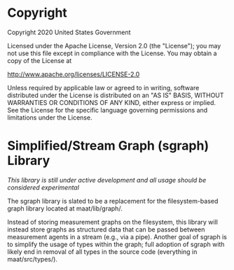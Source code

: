 Copyright
=========

Copyright 2020 United States Government

Licensed under the Apache License, Version 2.0 (the "License");
you may not use this file except in compliance with the License.
You may obtain a copy of the License at

   http://www.apache.org/licenses/LICENSE-2.0

Unless required by applicable law or agreed to in writing, software
distributed under the License is distributed on an "AS IS" BASIS,
WITHOUT WARRANTIES OR CONDITIONS OF ANY KIND, either express or implied.
See the License for the specific language governing permissions and
limitations under the License. 


Simplified/Stream Graph (sgraph) Library
========================================

*This library is still under active development and all usage should be 
considered experimental*

The sgraph library is slated to be a replacement for the filesystem-based graph
library located at maat/lib/graph/. 

Instead of storing measurement graphs on the filesystem, this library will 
instead store graphs as structured data that can be passed between measurement
agents in a stream (e.g., via a pipe). Another goal of sgraph is to simplify the
usage of types within the graph; full adoption of sgraph with likely end in 
removal of all types in the source code (everything in maat/src/types/).